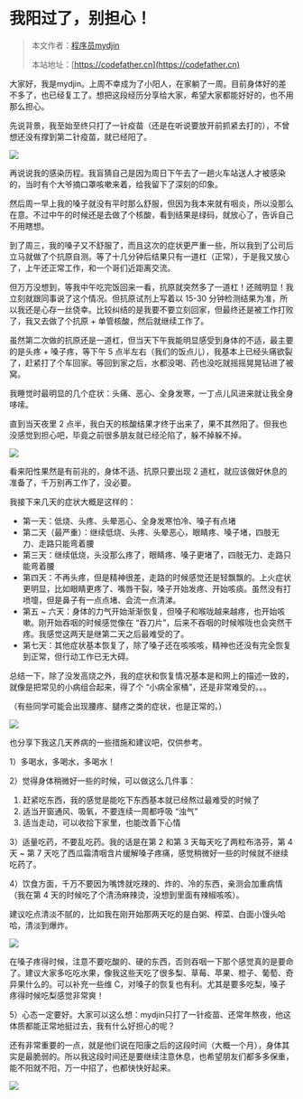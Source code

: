 # 我阳过了，别担心！

> 本文作者：[程序员mydjin](https://yuyuanweb.feishu.cn/wiki/Abldw5WkjidySxkKxU2cQdAtnah)
>
> 本站地址：[https://codefather.cn](https://codefather.cn)

大家好，我是mydjin。上周不幸成为了小阳人，在家躺了一周。目前身体好的差不多了，也已经复工了。想把这段经历分享给大家，希望大家都能好好的，也不用那么担心。

先说背景，我至始至终只打了一针疫苗（还是在听说要放开前抓紧去打的），不曾想还没有撑到第二针疫苗，就已经阳了。

![](https://pic.yupi.icu/5563/202311041337623.png)

再说说我的感染历程。我盲猜自己是因为周日下午去了一趟火车站送人才被感染的，当时有个大爷摘口罩咳嗽来着，给我留下了深刻的印象。

然后周一早上我的嗓子就没有平时那么舒服，但因为我本来就有咽炎，所以没那么在意。不过中午的时候还是去做了个核酸，看到结果是绿码，就放心了，告诉自己不用瞎想。

到了周三，我的嗓子又不舒服了，而且这次的症状更严重一些，所以我到了公司后立马就做了个抗原自测。等了十几分钟后结果只有一道杠（正常），于是我又放心了，上午还正常工作，和一个哥们近距离交流。

但万万没想到，等我中午吃完饭回来一看，抗原就突然多了一道杠！还贼明显！我立刻就跟同事说了这个情况。但抗原试剂上写着以 15-30 分钟检测结果为准，所以我还是心存一丝侥幸。比较纠结的是我要不要立刻回家，但最终还是被工作打败了，我又去做了个抗原 + 单管核酸，然后就继续工作了。

虽然第二次做的抗原还是一道杠，但当天下午我能明显感受到身体的不适，最主要的是头疼 + 嗓子疼，等下午 5 点半左右（我们的饭点儿），我基本上已经头痛欲裂了，赶紧打了个车回家。等回到家之后，水都没喝、药也没吃就摇摇晃晃钻进了被窝。

我睡觉时最明显的几个症状：头痛、恶心、全身发寒，一丁点儿风进来就让我全身哆嗦。

直到当天夜里 2 点半，我白天的核酸结果才终于出来了，果不其然阳了。但我也没感觉到担心吧，毕竟之前很多朋友就已经沦陷了，躲不掉躲不掉。

![](https://pic.yupi.icu/5563/202311041337770.png)

看来阳性果然是有前兆的，身体不适、抗原只要出现 2 道杠，就应该做好休息的准备了，千万别再工作了，没必要。

我接下来几天的症状大概是这样的：

- 第一天：低烧、头疼、头晕恶心、全身发寒怕冷、嗓子有点堵
- 第二天（最严重）：继续低烧、头疼、头晕恶心，眼睛疼、嗓子堵，四肢无力、走路只能弯着腰
- 第三天：继续低烧，头没那么疼了，眼睛疼、嗓子更堵了，四肢无力、走路只能弯着腰
- 第四天：不再头疼，但是精神很差，走路的时候感觉还是轻飘飘的。上火症状更明显，比如眼睛更疼了、嘴唇干裂，嗓子开始发疼、开始咳痰。虽然没有打喷嚏，但是鼻子有一点点堵、会流一点清涕。
- 第五 ~ 六天：身体的力气开始渐渐恢复，但嗓子和喉咙越来越疼，也开始咳嗽。刚开始吞咽的时候感觉像在 “吞刀片”，后来不吞咽的时候喉咙也会突然干疼。我感觉这两天是继第二天之后最难受的了。
- 第七天：其他症状基本恢复了，除了嗓子还在咳咳咳，精神也还没有完全恢复到正常，但行动工作已无大碍。

总结一下，除了没发高烧之外，我的症状和恢复情况基本是和网上的描述一致的，就像是把常见的小病组合起来，得了个 “小病全家桶”，还是非常难受的。。。

（有些同学可能会出现腰疼、腿疼之类的症状，也是正常的。）

![](https://pic.yupi.icu/5563/202311041337903.png)

也分享下我这几天养病的一些措施和建议吧，仅供参考。

1）多喝水，多喝水，多喝水！

2）觉得身体稍微好一些的时候，可以做这么几件事：

1. 赶紧吃东西，我的感觉是能吃下东西基本就已经熬过最难受的时候了
2. 适当开窗通风、吸氧，不要连续一周都呼吸 “浊气”
3. 适当走动，可以收拾下家里，也能改善下心情

3）适量吃药，不要乱吃药。我的话是在第 2 和第 3 天每天吃了两粒布洛芬，第 4 天 ~ 第 7 天吃了西瓜霜清咽含片缓解嗓子疼痛，感觉稍微好一些的时候就不继续吃药了。

4）饮食方面，千万不要因为嘴馋就吃辣的、炸的、冷的东西，亲测会加重病情（我在第 4 天的时候吃了个清汤麻辣烫，没想到里面有辣椒咳咳）。

建议吃点清淡不腻的，比如我在刚开始那两天吃的是白粥、榨菜、白面小馒头哈哈，清淡到爆炸。

![](https://pic.yupi.icu/5563/202311041337722.png)

在嗓子疼得时候，注意不要吃酸的、硬的东西，否则吞咽一下那个感觉真的是要命了。建议大家多吃吃水果，像我这些天吃了很多梨、草莓、苹果、橙子、葡萄、奇异果什么的。可以补充一些维 C，对嗓子的恢复也有利。尤其是要多吃梨，嗓子疼得时候吃梨感觉非常爽！

5）心态一定要好。大家可以这么想：mydjin只打了一针疫苗、还常年熬夜，他这体质都能正常地挺过去，我有什么好担心的呢？

还有非常重要的一点，就是他们说在阳康之后的这段时间（大概一个月），身体其实是最脆弱的。所以我这段时间还是要继续注意休息，也希望朋友们都多多保重，能不阳就不阳，万一中招了，也都快快好起来。

![](https://pic.yupi.icu/5563/202311041337588.png)